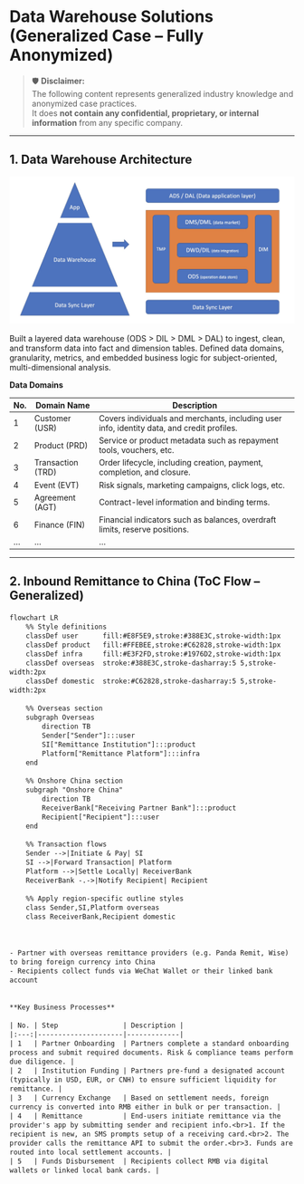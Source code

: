 # Data Warehouse Solutions (Generalized Case – Fully Anonymized)

> 🛡️ **Disclaimer:**  
> The following content represents generalized industry knowledge and anonymized case practices.  
> It does **not contain any confidential, proprietary, or internal information** from any specific company.

---

## 1. Data Warehouse Architecture 

<div align="center">
  <img src="docs/dwh-1.jpg" alt="Diagram" width="700">
</div>

Built a layered data warehouse (ODS > DIL > DML > DAL) to ingest, clean, and transform data into fact and dimension tables. Defined data domains, granularity, metrics, and embedded business logic for subject-oriented, multi-dimensional analysis.

**Data Domains**

| No. | Domain Name    | Description |
|-----|----------------|-------------|
| 1   | Customer (USR) | Covers individuals and merchants, including user info, identity data, and credit profiles. |
| 2   | Product (PRD)  | Service or product metadata such as repayment tools, vouchers, etc. |
| 3   | Transaction (TRD) | Order lifecycle, including creation, payment, completion, and closure. |
| 4   | Event (EVT)    | Risk signals, marketing campaigns, click logs, etc. |
| 5   | Agreement (AGT)| Contract-level information and binding terms. |
| 6   | Finance (FIN)  | Financial indicators such as balances, overdraft limits, reserve positions. |
| …   | …              | … |

---

## 2. Inbound Remittance to China (ToC Flow – Generalized)

```mermaid
flowchart LR
    %% Style definitions
    classDef user      fill:#E8F5E9,stroke:#388E3C,stroke-width:1px
    classDef product   fill:#FFEBEE,stroke:#C62828,stroke-width:1px
    classDef infra     fill:#E3F2FD,stroke:#1976D2,stroke-width:1px
    classDef overseas  stroke:#388E3C,stroke-dasharray:5 5,stroke-width:2px
    classDef domestic  stroke:#C62828,stroke-dasharray:5 5,stroke-width:2px

    %% Overseas section
    subgraph Overseas
        direction TB
        Sender["Sender"]:::user
        SI["Remittance Institution"]:::product
        Platform["Remittance Platform"]:::infra
    end

    %% Onshore China section
    subgraph "Onshore China"
        direction TB
        ReceiverBank["Receiving Partner Bank"]:::product
        Recipient["Recipient"]:::user
    end

    %% Transaction flows
    Sender -->|Initiate & Pay| SI
    SI -->|Forward Transaction| Platform
    Platform -->|Settle Locally| ReceiverBank
    ReceiverBank -.->|Notify Recipient| Recipient

    %% Apply region-specific outline styles
    class Sender,SI,Platform overseas
    class ReceiverBank,Recipient domestic



- Partner with overseas remittance providers (e.g. Panda Remit, Wise) to bring foreign currency into China  
- Recipients collect funds via WeChat Wallet or their linked bank account  


**Key Business Processes**

| No. | Step                | Description |
|:---:|---------------------|-------------|
| 1   | Partner Onboarding  | Partners complete a standard onboarding process and submit required documents. Risk & compliance teams perform due diligence. |
| 2   | Institution Funding | Partners pre-fund a designated account (typically in USD, EUR, or CNH) to ensure sufficient liquidity for remittance. |
| 3   | Currency Exchange   | Based on settlement needs, foreign currency is converted into RMB either in bulk or per transaction. |
| 4   | Remittance          | End-users initiate remittance via the provider's app by submitting sender and recipient info.<br>1. If the recipient is new, an SMS prompts setup of a receiving card.<br>2. The provider calls the remittance API to submit the order.<br>3. Funds are routed into local settlement accounts. |
| 5   | Funds Disbursement  | Recipients collect RMB via digital wallets or linked local bank cards. |

